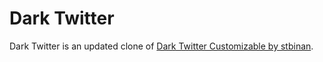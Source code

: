 # Dark Twitter

Dark Twitter is an updated clone of [Dark Twitter Customizable by stbinan](https://userstyles.org/styles/97767/dark-twitter-customizable).